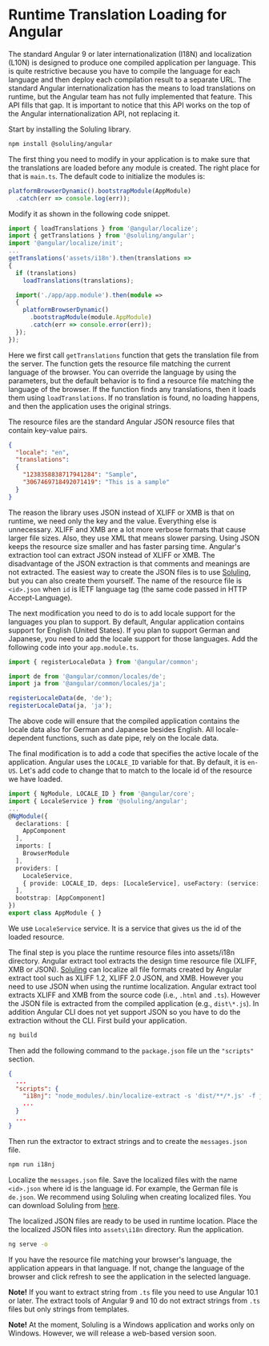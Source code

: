 # Runtime Translation Loading for Angular

The standard Angular 9 or later internationalization (I18N) and localization (L10N) is designed to produce one compiled application per language. This is quite restrictive because you have to compile the language for each language and then deploy each compilation result to a separate URL. The standard Angular internationalization has the means to load translations on runtime, but the Angular team has not fully implemented that feature. This API fills that gap. It is important to notice that this API works on the top of the Angular internationalization API, not replacing it.

Start by installing the Soluling library.

```bash
npm install @soluling/angular
```

The first thing you need to modify in your application is to make sure that the translations are loaded before any module is created. The right place for that is `main.ts`. The default code to initialize the modules is:

```typescript
platformBrowserDynamic().bootstrapModule(AppModule)
  .catch(err => console.log(err));
```

Modify it as shown in the following code snippet.

```typescript
import { loadTranslations } from '@angular/localize';
import { getTranslations } from '@soluling/angular';
import '@angular/localize/init';
...
getTranslations('assets/i18n').then(translations => 
{
  if (translations)
    loadTranslations(translations);

  import('./app/app.module').then(module => 
  {
    platformBrowserDynamic()
      .bootstrapModule(module.AppModule)
      .catch(err => console.error(err));
  });      
});
```

Here we first call `getTranslations` function that gets the translation file from the server. The function gets the resource file matching the current language of the browser. You can override the language by using the parameters, but the default behavior is to find a resource file matching the language of the browser. If the function finds any translations, then it loads them using `loadTranslations`. If no translation is found, no loading happens, and then the application uses the original strings.

The resource files are the standard Angular JSON resource files that contain key-value pairs.

```json
{
  "locale": "en",
  "translations":
  {
    "1238358838717941284": "Sample",
    "3067469718492071419": "This is a sample"
  }
}
```

The reason the library uses JSON instead of XLIFF or XMB is that on runtime, we need only the key and the value. Everything else is unnecessary. XLIFF and XMB are a lot more verbose formats that cause larger file sizes. Also, they use XML that means slower parsing. Using JSON keeps the resource size smaller and has faster parsing time. Angular's extraction tool can extract JSON instead of XLIFF or XMB. The disadvantage of the JSON extraction is that comments and meanings are not extracted. The easiest way to create the JSON files is to use [Soluling](https://www.soluling.com/), but you can also create them yourself. The name of the resource file is `<id>.json` when `id` is IETF language tag (the same code passed in HTTP Accept-Language).

The next modification you need to do is to add locale support for the languages you plan to support. By default, Angular application contains support for English (United States). If you plan to support German and Japanese, you need to add the locale support for those languages. Add the following code into your `app.module.ts`.

```typescript
import { registerLocaleData } from '@angular/common';

import de from '@angular/common/locales/de'; 
import ja from '@angular/common/locales/ja'; 

registerLocaleData(de, 'de'); 
registerLocaleData(ja, 'ja'); 
```

The above code will ensure that the compiled application contains the locale data also for German and Japanese besides English. All locale-dependent functions, such as date pipe, rely on the locale data.

The final modification is to add a code that specifies the active locale of the application. Angular uses the `LOCALE_ID` variable for that. By default, it is `en-US`. Let's add code to change that to match to the locale id of the resource we have loaded.

```typescript
import { NgModule, LOCALE_ID } from '@angular/core';
import { LocaleService } from '@soluling/angular';
...
@NgModule({
  declarations: [
    AppComponent
  ],
  imports: [
    BrowserModule
  ],
  providers: [
    LocaleService, 
    { provide: LOCALE_ID, deps: [LocaleService], useFactory: (service: LocaleService) => service.localeId },
  ],
  bootstrap: [AppComponent]
})
export class AppModule { }
```

We use `LocaleService` service. It is a service that gives us the id of the loaded resource.

The final step is you place the runtime resource files into assets/i18n directory. Angular extract tool extracts the design time resource file (XLIFF, XMB or JSON). [Soluling](https://www.soluling.com/) can localize all file formats created by Angular extract tool such as XLIFF 1.2, XLIFF 2.0 JSON, and XMB. However you need to use JSON when using the runtime localization. Angular extract tool extracts XLIFF and XMB from the source code (i.e., `.html` and `.ts`). However the JSON file is extracted from the compiled application (e.g., `dist\*.js`). In addition Angular CLI does not yet support JSON so you have to do the extraction without the CLI. First build your application.

```bash
ng build
```

Then add the following command to the `package.json` file un the `"scripts"` section.

```json
{
  ...
  "scripts": {
    "i18nj": "node_modules/.bin/localize-extract -s 'dist/**/*.js' -f json -o src/locale/messages.json",    
    ...      
  }
  ...
}
```

Then run the extractor to extract strings and to create the `messages.json` file.

```bash
npm run i18nj
```

Localize the `messages.json` file. Save the localized files with the name `<id>.json` where id is the language id. For example, the German file is `de.json`.  We recommend using Soluling when creating localized files. You can download Soluling from [here](https://www.soluling.com/Download). 

The localized JSON files are ready to be used in runtime location. Place the the localized JSON files into `assets\i18n` directory. Run the application.

```bash
ng serve -o
```

If you have the resource file matching your browser's language, the application appears in that language. If not, change the language of the browser and click refresh to see the application in the selected language.

**Note!** If you want to extract string from `.ts` file you need to use Angular 10.1 or later. The extract tools of Angular 9 and 10 do not extract strings from `.ts` files but only strings from templates.

**Note!** At the moment, Soluling is a Windows application and works only on Windows. However, we will release a web-based version soon.